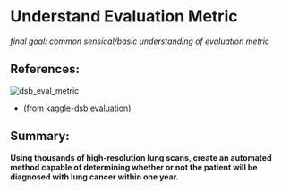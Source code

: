 # Understand Evaluation Metric
*final goal: common sensical/basic understanding of evaluation metric*

## References:
![dsb_eval_metric](https://github.com/the-machine-learners/kaggle-dsb/blob/master/pipeline/understand-context/final-copy/dsb_eval_metric.PNG)
* (from [kaggle-dsb evaluation](https://www.kaggle.com/c/data-science-bowl-2017/details/evaluation))


## Summary:

**Using thousands of high-resolution lung scans, create an automated method capable of determining whether or not the patient will be diagnosed with lung cancer within one year.**
